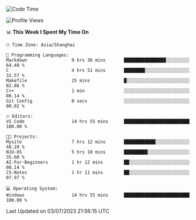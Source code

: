 <!--START_SECTION:waka-->
![Code Time](http://img.shields.io/badge/Code%20Time-1%2C036%20hrs%203%20mins-blue)

![Profile Views](http://img.shields.io/badge/Profile%20Views-0-blue)

📊 **This Week I Spent My Time On** 

```text
🕑︎ Time Zone: Asia/Shanghai

💬 Programming Languages: 
Markdown                 9 hrs 36 mins       ████████████████░░░░░░░░░   64.40 % 
C                        4 hrs 51 mins       ████████░░░░░░░░░░░░░░░░░   32.57 % 
Makefile                 25 mins             █░░░░░░░░░░░░░░░░░░░░░░░░   02.86 % 
C++                      1 min               ░░░░░░░░░░░░░░░░░░░░░░░░░   00.14 % 
Git Config               0 secs              ░░░░░░░░░░░░░░░░░░░░░░░░░   00.02 % 

🔥 Editors: 
VS Code                  14 hrs 55 mins      █████████████████████████   100.00 % 

🐱‍💻 Projects: 
Mysite                   7 hrs 12 mins       ████████████░░░░░░░░░░░░░   48.29 % 
NJU-OS                   5 hrs 18 mins       █████████░░░░░░░░░░░░░░░░   35.60 % 
AI-For-Beginners         1 hr 12 mins        ██░░░░░░░░░░░░░░░░░░░░░░░   08.14 % 
CS-Notes                 1 hr 11 mins        ██░░░░░░░░░░░░░░░░░░░░░░░   07.97 % 

💻 Operating System: 
Windows                  14 hrs 55 mins      █████████████████████████   100.00 % 
```


 Last Updated on 03/07/2023 21:56:15 UTC
<!--END_SECTION:waka-->